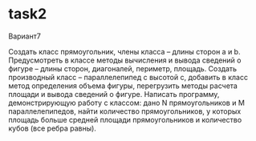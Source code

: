# task2

Вариант7

Создать класс прямоугольник, члены класса – длины сторон a и b. Предусмотреть в классе
методы вычисления и вывода сведений о фигуре – длины сторон, диагоналей, периметр, площадь.
Создать производный класс – параллелепипед с высотой с, добавить в класс метод определения
объема фигуры, перегрузить методы расчета площади и вывода сведений о фигуре. Написать
программу, демонстрирующую работу с классом: дано N прямоугольников и M параллелепипедов, найти
количество прямоугольников, у которых площадь больше средней площади прямоугольников и
количество кубов (все ребра равны).